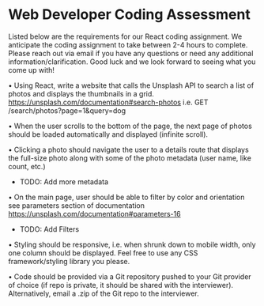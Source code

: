 # Web Developer Coding Assessment

Listed below are the requirements for our React coding assignment. We anticipate the coding
assignment to take between 2-4 hours to complete. Please reach out via email if you have any
questions or need any additional information/clarification. Good luck and we look forward to
seeing what you come up with!

• Using React, write a website that calls the Unsplash API to search a list of photos and displays the thumbnails in a grid. https://unsplash.com/documentation#search-photos i.e. GET /search/photos?page=1&query=dog

• When the user scrolls to the bottom of the page, the next page of photos should be loaded automatically and displayed (infinite scroll).

• Clicking a photo should navigate the user to a details route that displays the full-size photo along with some of the photo metadata (user name, like count, etc.)

-   TODO: Add more metadata

• On the main page, user should be able to filter by color and orientation see parameters section of documentation https://unsplash.com/documentation#parameters-16

-   TODO: Add Filters

• Styling should be responsive, i.e. when shrunk down to mobile width, only one column should be displayed. Feel free to use any CSS framework/styling library you please.

• Code should be provided via a Git repository pushed to your Git provider of choice (if repo is private, it should be shared with the interviewer). Alternatively, email a .zip of the Git repo to the interviewer.

